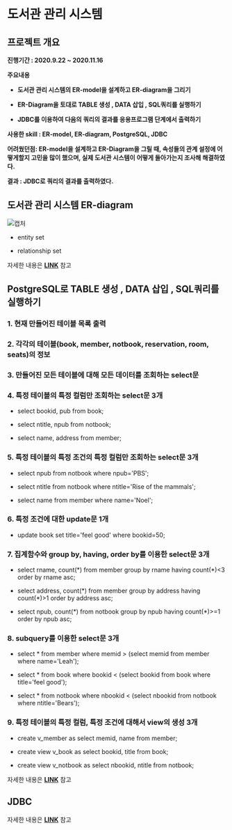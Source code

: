 # 도서관 관리 시스템


## 프로젝트 개요

**진행기간 : 2020.9.22 ~ 2020.11.16**
 
**주요내용**
 
- **도서관 관리 시스템의 ER-model을 설계하고 ER-diagram을 그리기**

- **ER-Diagram을 토대로 TABLE 생성 , DATA 삽입 , SQL쿼리를 실행하기**

- **JDBC를 이용하여 다음의 쿼리의 결과를 응용프로그램 단계에서 출력하기**

**사용한 skill : ER-model, ER-diagram, PostgreSQL, JDBC**

**어려웠던점: ER-model을 설계하고 ER-Diagram을 그릴 때, 속성들의 관계 설정에 어떻게할지 고민을 많이 했으며, 실제 도서관 시스템이 어떻게 돌아가는지 조사해 해결하였다.**

**결과 : JDBC로 쿼리의 결과를 출력하였다.**

## 도서관 관리 시스템 ER-diagram 

![캡처](https://user-images.githubusercontent.com/69049801/154909219-0fe52fa6-d4d4-45be-9814-8c8824b4bc89.PNG)

- entity set

- relationship set

자세한 내용은 [**LINK**](https://github.com/cautus01/Library_Management_System/tree/main/ER-diagram) 참고

## PostgreSQL로 TABLE 생성 , DATA 삽입 , SQL쿼리를 실행하기

### 1. 현재 만들어진 테이블 목록 출력

### 2. 각각의 테이블(book, member, notbook, reservation, room, seats)의 정보

### 3. 만들어진 모든 테이블에 대해 모든 데이터를 조회하는 select문

### 4. 특정 테이블의 특정 컬럼만 조회하는 select문 3개

* select bookid, pub from book;

* select ntitle, npub from notbook;

* select name, address from member;

### 5. 특정 테이블의 특정 조건의 특정 컬럼만 조회하는 select문 3개

- select npub from notbook where npub='PBS';

- select ntitle from notbook where ntitle='Rise of the mammals';

- select name from member where name='Noel';

### 6. 특정 조건에 대한 update문 1개

- update book set title='feel good' where bookid=50;

### 7. 집계함수와 group by, having, order by를 이용한 select문 3개
 
- select rname, count(\*) from member group by rname having count(\*)<3 order by rname asc;
    
- select address, count(\*) from member group by address having count(\*)>1 order by address asc;
    
- select npub, count(\*) from notbook group by npub having count(\*)>=1 order by npub asc;

### 8. subquery를 이용한 select문 3개

- select * from member where memid > (select memid from member where name='Leah');

- select * from book where bookid < (select bookid from book where title='feel good');

- select * from notbook where nbookid < (select nbookid from notbook where ntitle='Bears');

### 9. 특정 테이블의 특정 컬럼, 특정 조건에 대해서 view의 생성 3개

- create v_member as select memid, name from member;

- create view v_book as select bookid, title from book;

- create view v_notbook as select nbookid, ntitle from notbook;

자세한 내용은 [**LINK**](https://github.com/cautus01/Library_Management_System/tree/main/Postgresql) 참고

## JDBC

자세한 내용은 [**LINK**](https://github.com/cautus01/Library_Management_System/tree/main/JDBC) 참고
